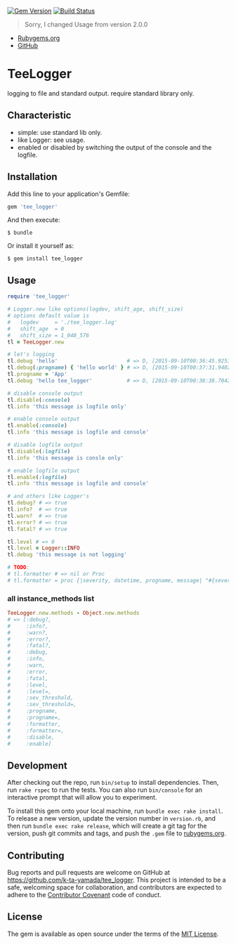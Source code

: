 [![Gem Version](https://badge.fury.io/rb/tee_logger.svg)](http://badge.fury.io/rb/tee_logger)
[![Build Status](https://travis-ci.org/k-ta-yamada/tee_logger.svg)](https://travis-ci.org/k-ta-yamada/tee_logger)

> Sorry, I changed Usage from version 2.0.0

- [Rubygems.org](https://rubygems.org/gems/tee_logger)
- [GitHub](https://github.com/k-ta-yamada/tee_logger)

# TeeLogger

logging to file and standard output.
require standard library only.

## Characteristic

- simple: use standard lib only.
- like Logger: see usage.
- enabled or disabled by switching the output of the console and the logfile.

## Installation

Add this line to your application's Gemfile:

```ruby
gem 'tee_logger'
```

And then execute:

    $ bundle

Or install it yourself as:

    $ gem install tee_logger

## Usage

```ruby
require 'tee_logger'

# Logger.new like options(logdev, shift_age, shift_size)
# options default value is
#   logdev     = './tee_logger.log'
#   shift_age  = 0
#   shift_size = 1_048_576
tl = TeeLogger.new

# let's logging
tl.debug 'hello'                      # => D, [2015-09-10T00:36:45.925312 #16227] DEBUG -- : hello
tl.debug(:progname) { 'hello world' } # => D, [2015-09-10T00:37:31.940226 #16227] DEBUG -- progname: hello world
tl.progname = 'App'
tl.debug 'hello tee_logger'           # => D, [2015-09-10T00:38:38.704274 #16227] DEBUG -- App: hello tee_logger

# disable console output
tl.disable(:console)
tl.info 'this message is logfile only'

# enable console output
tl.enable(:console)
tl.info 'this message is logfile and console'

# disable logfile output
tl.disable(:logfile)
tl.info 'this message is consle only'

# enable logfile output
tl.enable(:logfile)
tl.info 'this message is logfile and console'

# and others like Logger's
tl.debug? # => true
tl.info?  # => true
tl.warn?  # => true
tl.error? # => true
tl.fatal? # => true

tl.level # => 0
tl.level = Logger::INFO
tl.debug 'this message is not logging'

# TODO:
# tl.formatter # => nil or Proc
# tl.formatter = proc {|severity, datetime, progname, message| "#{severity}:#{message}" }
```

### all instance_methods list

```ruby
TeeLogger.new.methods - Object.new.methods
# => [:debug?,
#     :info?,
#     :warn?,
#     :error?,
#     :fatal?,
#     :debug,
#     :info,
#     :warn,
#     :error,
#     :fatal,
#     :level,
#     :level=,
#     :sev_threshold,
#     :sev_threshold=,
#     :progname,
#     :progname=,
#     :formatter,
#     :formatter=,
#     :disable,
#     :enable]
```

## Development

After checking out the repo, run `bin/setup` to install dependencies. Then, run `rake rspec` to run the tests. You can also run `bin/console` for an interactive prompt that will allow you to experiment.

To install this gem onto your local machine, run `bundle exec rake install`. To release a new version, update the version number in `version.rb`, and then run `bundle exec rake release`, which will create a git tag for the version, push git commits and tags, and push the `.gem` file to [rubygems.org](https://rubygems.org).

## Contributing

Bug reports and pull requests are welcome on GitHub at https://github.com/k-ta-yamada/tee_logger. This project is intended to be a safe, welcoming space for collaboration, and contributors are expected to adhere to the [Contributor Covenant](contributor-covenant.org) code of conduct.


## License

The gem is available as open source under the terms of the [MIT License](http://opensource.org/licenses/MIT).
